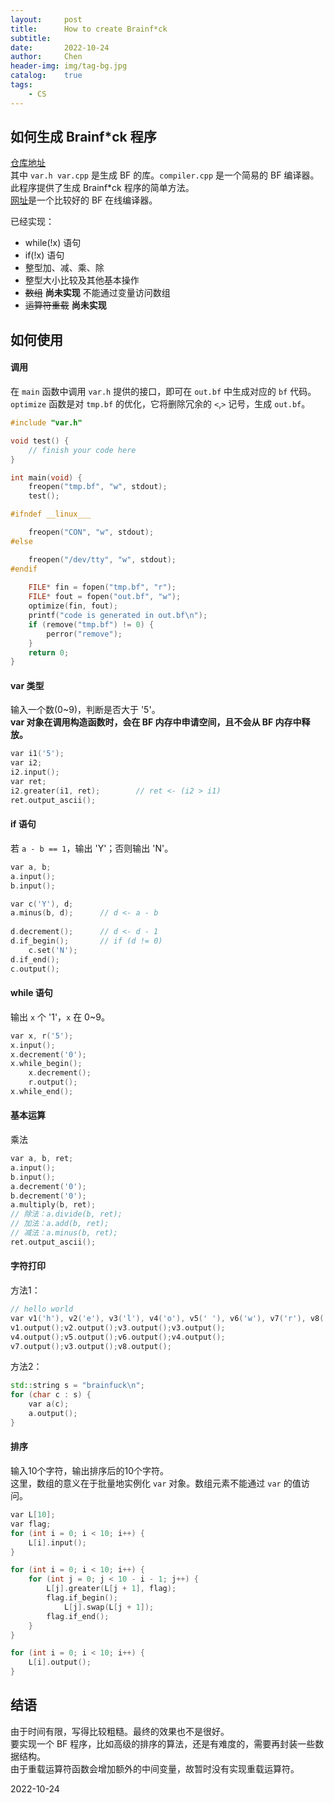 ```yaml
---
layout:     post
title:      How to create Brainf*ck
subtitle:   
date:       2022-10-24
author:     Chen
header-img: img/tag-bg.jpg
catalog:    true
tags:
    - CS
---
```


## 如何生成 Brainf\*ck 程序
<a href="https://github.com/wchen0/BF/">仓库地址</a><br>
其中 `var.h var.cpp` 是生成 BF 的库。`compiler.cpp` 是一个简易的 BF 编译器。    
此程序提供了生成 Brainf\*ck 程序的简单方法。       
<a href="https://rextester.com/l/brainfuck_online_compiler">网址</a>是一个比较好的 BF 在线编译器。         

已经实现：

- while(!x) 语句
- if(!x) 语句
- 整型加、减、乘、除
- 整型大小比较及其他基本操作
- ~~数组~~ **尚未实现** 不能通过变量访问数组
- ~~运算符重载~~ **尚未实现**

## 如何使用
#### 调用
在 `main` 函数中调用 `var.h` 提供的接口，即可在 `out.bf` 中生成对应的 `bf` 代码。      
`optimize` 函数是对 `tmp.bf` 的优化，它将删除冗余的 `<`,`>` 记号，生成 `out.bf`。

```cpp
#include "var.h"

void test() {
    // finish your code here
}

int main(void) {
    freopen("tmp.bf", "w", stdout);
    test();

#ifndef __linux___

    freopen("CON", "w", stdout);
#else

    freopen("/dev/tty", "w", stdout);
#endif
    
    FILE* fin = fopen("tmp.bf", "r");
    FILE* fout = fopen("out.bf", "w");
    optimize(fin, fout);
    printf("code is generated in out.bf\n");
    if (remove("tmp.bf") != 0) {
        perror("remove");
    }
    return 0;
}
```

#### var 类型
输入一个数(0~9)，判断是否大于 '5'。     
**var 对象在调用构造函数时，会在  BF 内存中申请空间，且不会从  BF 内存中释放。**
```cpp
var i1('5');
var i2;
i2.input();
var ret;
i2.greater(i1, ret);        // ret <- (i2 > i1)
ret.output_ascii();
```

#### if 语句
若 `a - b == 1`，输出 'Y'；否则输出 'N'。
```cpp
var a, b;
a.input(); 
b.input();

var c('Y'), d;
a.minus(b, d);      // d <- a - b
    
d.decrement();      // d <- d - 1
d.if_begin();       // if (d != 0)
    c.set('N');
d.if_end();
c.output();
```

#### while 语句
输出 `x` 个 '1'，`x` 在 0~9。
```cpp
var x, r('5');
x.input();
x.decrement('0');
x.while_begin();
    x.decrement();
    r.output();
x.while_end();
```

#### 基本运算
乘法
```cpp
var a, b, ret;
a.input();
b.input();
a.decrement('0');
b.decrement('0');
a.multiply(b, ret);         
// 除法：a.divide(b, ret);
// 加法：a.add(b, ret);
// 减法：a.minus(b, ret);
ret.output_ascii();
```

#### 字符打印
方法1：
```cpp
// hello world
var v1('h'), v2('e'), v3('l'), v4('o'), v5(' '), v6('w'), v7('r'), v8('d');
v1.output();v2.output();v3.output();v3.output();
v4.output();v5.output();v6.output();v4.output();
v7.output();v3.output();v8.output();
```

方法2：
```cpp
std::string s = "brainfuck\n";
for (char c : s) {
    var a(c);
    a.output();
}
```

#### 排序
输入10个字符，输出排序后的10个字符。     
这里，数组的意义在于批量地实例化 `var` 对象。数组元素不能通过 `var` 的值访问。
```cpp
var L[10];
var flag;
for (int i = 0; i < 10; i++) {
    L[i].input();
}

for (int i = 0; i < 10; i++) {
    for (int j = 0; j < 10 - i - 1; j++) {
        L[j].greater(L[j + 1], flag);
        flag.if_begin();
            L[j].swap(L[j + 1]);
        flag.if_end();
    }
}

for (int i = 0; i < 10; i++) {
    L[i].output();
}
```

## 结语
由于时间有限，写得比较粗糙。最终的效果也不是很好。     
要实现一个 BF 程序，比如高级的排序的算法，还是有难度的，需要再封装一些数据结构。      
由于重载运算符函数会增加额外的中间变量，故暂时没有实现重载运算符。     


2022-10-24